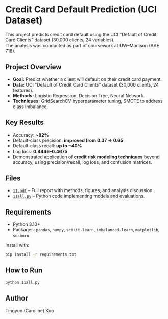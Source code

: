 # Credit Card Default Prediction (UCI Dataset)

This project predicts credit card default using the UCI "Default of Credit Card Clients" dataset (30,000 clients, 24 variables).  
The analysis was conducted as part of coursework at UW–Madison (AAE 718).

## Project Overview
- **Goal:** Predict whether a client will default on their credit card payment.  
- **Data:** UCI "Default of Credit Card Clients" dataset (30,000 clients, 24 features).  
- **Methods:** Logistic Regression, Decision Tree, Neural Network.  
- **Techniques:** GridSearchCV hyperparameter tuning, SMOTE to address class imbalance.  

## Key Results
- Accuracy: **~82%**  
- Default-class precision: **improved from 0.37 → 0.65**  
- Default-class recall: **up to ~40%**  
- Log loss: **0.4446–0.4675**  
- Demonstrated application of **credit risk modeling techniques** beyond accuracy, using precision/recall, log loss, and confusion matrices.  

## Files
- [`11.pdf`](./11.pdf) – Full report with methods, figures, and analysis discussion.  
- [`11all.py`](./11all.py) – Python code implementing models and evaluations.  

## Requirements
- Python 3.10+  
- Packages: `pandas`, `numpy`, `scikit-learn`, `imbalanced-learn`, `matplotlib`, `seaborn`  

Install with:  
```bash
pip install -r requirements.txt
```

## How to Run
```bash
python 11all.py
```
## Author
Tingyun (Caroline) Kuo

